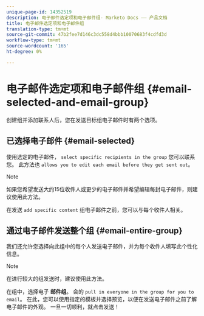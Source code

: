 ```yaml
---
unique-page-id: 14352519
description: 电子邮件选定项和电子邮件组- Marketo Docs —— 产品文档
title: 电子邮件选定项和电子邮件组
translation-type: tm+mt
source-git-commit: 47b2fee7d146c3dc558d4bbb10070683f4cdfd3d
workflow-type: tm+mt
source-wordcount: '165'
ht-degree: 0%

---
```



# 电子邮件选定项和电子邮件组 {#email-selected-and-email-group}

创建组并添加联系人后，您在发送目标组电子邮件时有两个选项。

## 已选择电子邮件 {#email-selected}

使用选定的电子邮件， `select specific recipients in the group` 您可以联系您。 此方法也 `allows you to edit each email before they get sent out`。

>[!NOTE]
>
>如果您希望发送大约15位收件人或更少的电子邮件并希望编辑每封电子邮件，则建议使用此方法。

在发送 `add specific content` 组电子邮件之前，您可以与每个收件人相关。

## 通过电子邮件发送整个组 {#email-entire-group}

我们还允许您选择向此组中的每个人发送电子邮件，并为每个收件人填写此个性化信息。

>[!NOTE]
>
>在进行较大的组发送时，建议使用此方法。

在组中，选择电子 **邮件组**。 会的 `pull in everyone in the group for you to email`。  在此，您可以使用指定的模板并选择预览，以便在发送电子邮件之前了解电子邮件的外观。 一旦一切顺利，就点击发送！
